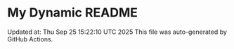 # My Dynamic README
Updated at: Thu Sep 25 15:22:10 UTC 2025
This file was auto-generated by GitHub Actions.
